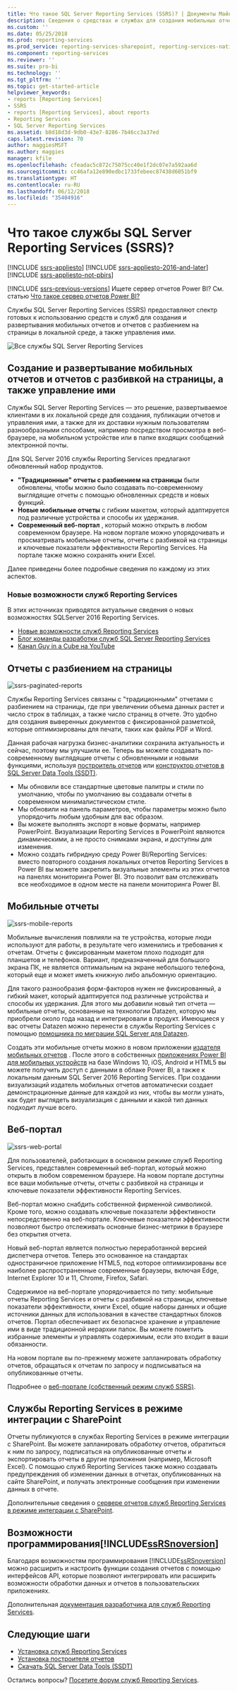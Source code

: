 ```yaml
---
title: Что такое SQL Server Reporting Services (SSRS)? | Документы Майкрософт
description: Сведения о средствах и службах для создания мобильных отчетов и отчетов Reporting Services с разбивкой на страницы в локальной среде.
ms.custom: ''
ms.date: 05/25/2018
ms.prod: reporting-services
ms.prod_service: reporting-services-sharepoint, reporting-services-native
ms.component: reporting-services
ms.reviewer: ''
ms.suite: pro-bi
ms.technology: ''
ms.tgt_pltfrm: ''
ms.topic: get-started-article
helpviewer_keywords:
- reports [Reporting Services]
- SSRS
- reports [Reporting Services], about reports
- Reporting Services
- SQL Server Reporting Services
ms.assetid: b8d18d3d-9db0-43e7-8286-7b46cc3a37ed
caps.latest.revision: 70
author: maggiesMSFT
ms.author: maggies
manager: kfile
ms.openlocfilehash: cfeadac5c872c75075cc40e1f2dc07e7a592aa6d
ms.sourcegitcommit: cc46afa12e890edbc1733febeec87438d6051bf9
ms.translationtype: HT
ms.contentlocale: ru-RU
ms.lasthandoff: 06/12/2018
ms.locfileid: "35404916"
---
```

# <a name="what-is-sql-server-reporting-services-ssrs"></a>Что такое службы SQL Server Reporting Services (SSRS)?

[!INCLUDE [ssrs-appliesto](../includes/ssrs-appliesto.md)] [!INCLUDE [ssrs-appliesto-2016-and-later](../includes/ssrs-appliesto-2016-and-later.md)] [!INCLUDE [ssrs-appliesto-not-pbirs](../includes/ssrs-appliesto-not-pbirs.md)]

[!INCLUDE [ssrs-previous-versions](../includes/ssrs-previous-versions.md)] Ищете сервер отчетов Power BI? См. статью [Что такое сервер отчетов Power BI?](https://docs.microsoft.com/power-bi/report-server/get-started)

Службы SQL Server Reporting Services (SSRS) предоставляют спектр готовых к использованию средств и служб для создания и развертывания мобильных отчетов и отчетов с разбиением на страницы в локальной среде, а также управления ими.

![Все службы SQL Server Reporting Services](../reporting-services/media/ss-reporting-services-all-together.png "Все службы SQL Server Reporting Services")

## <a name="create-deploy-and-manage-mobile-and-paginated-reports"></a>Создание и развертывание мобильных отчетов и отчетов с разбивкой на страницы, а также управление ими

Службы SQL Server Reporting Services — это решение, развертываемое клиентами в их локальной среде для создания, публикации отчетов и управления ими, а также для их доставки нужным пользователям разнообразными способами, например посредством просмотра в веб-браузере, на мобильном устройстве или в папке входящих сообщений электронной почты.

Для SQL Server 2016 службы Reporting Services предлагают обновленный набор продуктов.

* **"Традиционные" отчеты с разбиением на страницы** были обновлены, чтобы можно было создавать по-современному выглядящие отчеты с помощью обновленных средств и новых функций.
* **Новые мобильные отчеты** с гибким макетом, который адаптируется под различные устройства и способы их удержания.
* **Современный веб-портал** , который можно открыть в любом современном браузере. На новом портале можно упорядочивать и просматривать мобильные отчеты, отчеты с разбивкой на страницы и ключевые показатели эффективности Reporting Services. На портале также можно сохранять книги Excel.

Далее приведены более подробные сведения по каждому из этих аспектов.

### <a name="whats-new-in-reporting-services"></a>Новые возможности служб Reporting Services

В этих источниках приводятся актуальные сведения о новых возможностях SQLServer 2016 Reporting Services.

* [Новые возможности служб Reporting Services](../reporting-services/what-s-new-in-sql-server-reporting-services-ssrs.md)
* [Блог команды разработки служб SQL Server Reporting Services](https://blogs.msdn.microsoft.com/sqlrsteamblog/)
* [Канал Guy in a Cube на YouTube](https://www.youtube.com/channel/UCFp1vaKzpfvoGai0vE5VJ0w)

## <a name="paginated-reports"></a>Отчеты с разбиением на страницы

![ssrs-paginated-reports](../reporting-services/media/ssrs-paginated-reports.png)

Службы Reporting Services связаны с "традиционными" отчетами с разбиением на страницы, где при увеличении объема данных растет и число строк в таблицах, а также число страниц в отчете. Это удобно для создания выверенных документов с фиксированной разметкой, которые оптимизированы для печати, таких как файлы PDF и Word.

Данная рабочая нагрузка бизнес-аналитики сохранила актуальность и сейчас, поэтому мы улучшили ее. Теперь вы можете создавать по-современному выглядящие отчеты с обновленными и новыми функциями, используя [построитель отчетов](../reporting-services/report-builder/report-builder-in-sql-server-2016.md) или [конструктор отчетов в SQL Server Data Tools (SSDT)](../reporting-services/tools/reporting-services-in-sql-server-data-tools-ssdt.md).

* Мы обновили все стандартные цветовые палитры и стили по умолчанию, чтобы по умолчанию вы создавали отчеты в современном минималистическом стиле.
* Мы обновили на панель параметров, чтобы параметры можно было упорядочить любым удобным для вас образом.
* Вы можете выполнять экспорт в новые форматы, например PowerPoint. Визуализации Reporting Services в PowerPoint являются динамическими, а не просто снимками экрана, и доступны для изменения.
* Можно создать гибридную среду Power BI/Reporting Services: вместо повторного создания локальных отчетов Reporting Services в Power BI вы можете закрепить визуальные элементы из этих отчетов на панелях мониторинга Power BI. Это позволит вам отслеживать все необходимое в одном месте на панели мониторинга Power BI.

## <a name="mobile-reports"></a>Мобильные отчеты

![ssrs-mobile-reports](../reporting-services/media/ssrs-mobile-reports.png)

Мобильные вычисления повлияли на те устройства, которые люди используют для работы, в результате чего изменились и требования к отчетам. Отчеты с фиксированным макетом плохо подходят для планшетов и телефонов. Вариант, предназначенный для большого экрана ПК, не является оптимальным на экране небольшого телефона, который еще и может иметь книжную либо альбомную ориентацию.

Для такого разнообразия форм-факторов нужен не фиксированный, а гибкий макет, который адаптируется под различные устройства и способы их удержания. Для этого мы добавили новый тип отчета — мобильные отчеты, основанные на технологии Datazen, которую мы приобрели около года назад и интегрировали в продукт. Имеющиеся у вас отчеты Datazen можно перенести в службы Reporting Services с помощью [помощника по миграции SQL Server для Datazen](https://www.microsoft.com/download/details.aspx?id=53128). 

Создать эти мобильные отчеты можно в новом приложении [издателя мобильных отчетов](../reporting-services/mobile-reports/create-mobile-reports-with-sql-server-mobile-report-publisher.md) . После этого в собственных [приложениях Power BI для мобильных устройств](https://powerbi.microsoft.com/documentation/powerbi-power-bi-apps-for-mobile-devices/) на базе Windows 10, iOS, Android и HTML5 вы можете получить доступ с данными в облаке Power BI, а также к локальным данным SQL Server 2016 Reporting Services. При создании визуализаций издатель мобильных отчетов автоматически создает демонстрационные данные для каждой из них, чтобы вы могли узнать, как будет выглядеть визуализация с данными и какой тип данных подходит лучше всего.

## <a name="web-portal"></a>Веб-портал

![ssrs-web-portal](../reporting-services/media/ssrs-web-portal.png)

Для пользователей, работающих в основном режиме служб Reporting Services, представлен современный веб-портал, который можно открыть в любом современном браузере. На новом портале доступны все ваши мобильные отчеты, отчеты с разбивкой на страницы и ключевые показатели эффективности Reporting Services.

Веб-портал можно снабдить собственной фирменной символикой. Кроме того, можно создавать ключевые показатели эффективности непосредственно на веб-портале. Ключевые показатели эффективности позволяют быстро отслеживать основные бизнес-метрики в браузере без открытия отчета. 

Новый веб-портал является полностью переработанной версией диспетчера отчетов. Теперь это основанное на стандартах одностраничное приложение HTML5, под которое оптимизированы все наиболее распространенные современные браузеры, включая Edge, Internet Explorer 10 и 11, Chrome, Firefox, Safari.

Содержимое на веб-портале упорядочивается по типу: мобильные отчеты Reporting Services и отчеты с разбивкой на страницы, ключевые показатели эффективности, книги Excel, общие наборы данных и общие источники данных для использования в качестве стандартных блоков отчетов. Портал обеспечивает их безопасное хранение и управление ими в виде традиционной иерархии папок. Вы можете пометить избранные элементы и управлять содержимым, если это входит в ваши обязанности.

На новом портале вы по-прежнему можете запланировать обработку отчетов, обращаться к отчетам по запросу и подписываться на опубликованные отчеты.

Подробнее о [веб-портале (собственный режим служб SSRS)](../reporting-services/web-portal-ssrs-native-mode.md).

## <a name="reporting-services-in-sharepoint-integrated-mode"></a>Службы Reporting Services в режиме интеграции с SharePoint

Отчеты публикуются в службах Reporting Services в режиме интеграции с SharePoint. Вы можете запланировать обработку отчетов, обратиться к ним по запросу, подписаться на опубликованные отчеты и экспортировать отчеты в другие приложения (например, Microsoft Excel). С помощью служб Reporting Services также можно создавать предупреждения об изменении данных в отчетах, опубликованных на сайте SharePoint, и получать электронные сообщения при изменении данных в отчете.  

Дополнительные сведения о [сервере отчетов служб Reporting Services в режиме интеграции с SharePoint](../reporting-services/report-server-sharepoint/reporting-services-report-server-sharepoint-mode.md).

## <a name="includessrsnoversionincludesssrsnoversion-mdmd-programming-features"></a>Возможности программирования[!INCLUDE[ssRSnoversion](../includes/ssrsnoversion-md.md)] 

Благодаря возможностям программирования [!INCLUDE[ssRSnoversion](../includes/ssrsnoversion-md.md)] можно расширить и настроить функции создания отчетов с помощью интерфейсов API, которые позволяют интегрировать или расширить возможности обработки данных и отчетов в пользовательских приложениях.

Дополнительная [документация разработчика для служб Reporting Services](../reporting-services/reporting-services-developer-documentation.md). 

## <a name="next-steps"></a>Следующие шаги

* [Установка служб Reporting Services](../reporting-services/install-windows/install-reporting-services.md)  
* [Установка построителя отчетов](../reporting-services/install-windows/install-report-builder.md)   
* [Скачать SQL Server Data Tools (SSDT)](http://go.microsoft.com/fwlink/?LinkID=616714)  

Остались вопросы? [Посетите форум служб Reporting Services](http://go.microsoft.com/fwlink/?LinkId=620231).
